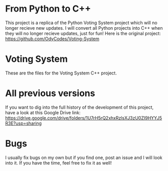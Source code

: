 # From Python to C++
This project is a replica of the Python Voting System project which will no longer recieve new updates. I will convert all Python projects into C++ when they will no longer recieve updates, just for fun! Here is the original project: https://github.com/OdyCodes/Voting-System

# Voting System
These are the files for the Voting System C++ project.

# All previous versions
If you want to dig into the full history of the development of this project, have a look at this Google Drive link: https://drive.google.com/drive/folders/1U7rH5rQ2xhxRzlsXJ3zU0ZI9HYYJ5R3E?usp=sharing

# Bugs
I usually fix bugs on my own but if you find one, post an issue and I will look into it. If you have the time, feel free to fix it as well!
